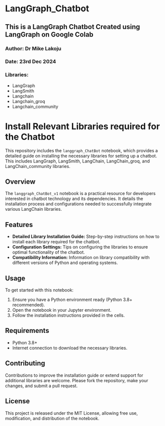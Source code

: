 # LangGraph_Chatbot
## This is a LangGraph Chatbot Created using LangGraph on Google Colab
### Author: Dr Mike Lakoju
### Date: 23rd Dec 2024

### Libraries: 
* LangGraph
* LangSmith
* Langchain
* Langchain_groq
* Langchain_community

# Install Relevant Libraries required for the Chatbot

This repository includes the `langgraph_ChatBot` notebook, which provides a detailed guide on installing the necessary libraries for setting up a chatbot. This includes LangGraph, LangSmith, LangChain, LangChain_groq, and LangChain_community libraries.

## Overview

The `langgraph_ChatBot_v1` notebook is a practical resource for developers interested in chatbot technology and its dependencies. It details the installation process and configurations needed to successfully integrate various LangChain libraries.

## Features

- **Detailed Library Installation Guide:** Step-by-step instructions on how to install each library required for the chatbot.
- **Configuration Settings:** Tips on configuring the libraries to ensure optimal functionality of the chatbot.
- **Compatibility Information:** Information on library compatibility with different versions of Python and operating systems.

## Usage

To get started with this notebook:
1. Ensure you have a Python environment ready (Python 3.8+ recommended).
2. Open the notebook in your Jupyter environment.
3. Follow the installation instructions provided in the cells.

## Requirements

- Python 3.8+
- Internet connection to download the necessary libraries.

## Contributing

Contributions to improve the installation guide or extend support for additional libraries are welcome. Please fork the repository, make your changes, and submit a pull request.

## License

This project is released under the MIT License, allowing free use, modification, and distribution of the notebook.

